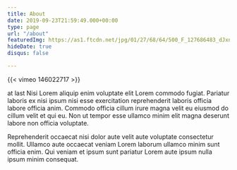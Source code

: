 ```yaml
---
title: About
date: 2019-09-23T21:59:49.000+00:00
type: page
url: "/about"
featuredImg: https://as1.ftcdn.net/jpg/01/27/68/64/500_F_127686483_dJxngplyTiWBxJp7noK8oHunLYo4F8jj.jpg
hideDate: true
disqus: false

---
```

{{< vimeo 146022717 >}}

at last Nisi Lorem aliquip enim voluptate elit Lorem commodo fugiat. Pariatur laboris ex nisi ipsum nisi esse exercitation reprehenderit laboris officia labore officia anim. Commodo officia cillum irure magna velit eu eiusmod do cillum velit et qui eu. Non ut tempor esse ullamco minim elit magna deserunt labore non officia voluptate.

Reprehenderit occaecat nisi dolor aute velit aute voluptate consectetur mollit. Ullamco aute occaecat veniam Lorem laborum ullamco minim sunt officia enim. Qui veniam et ipsum sunt pariatur Lorem aute ipsum nulla ipsum minim consequat.
